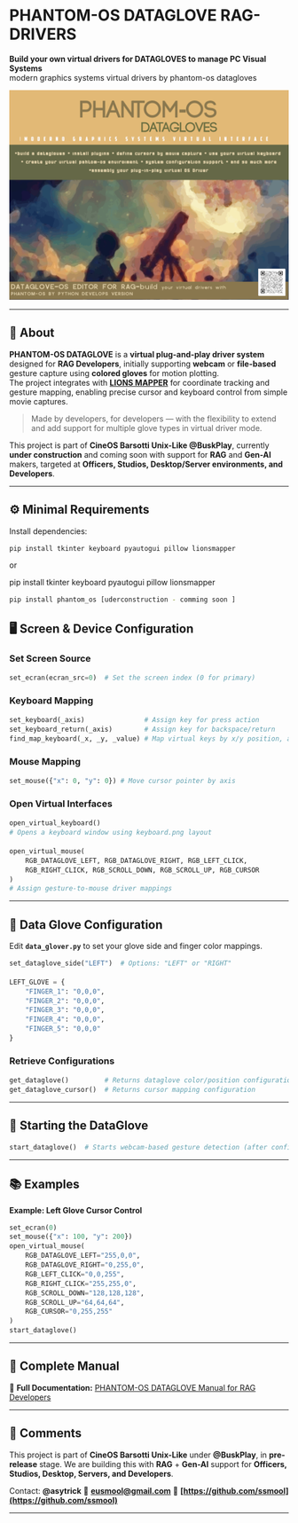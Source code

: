 # PHANTOM-OS DATAGLOVE RAG-DRIVERS  
**Build your own virtual drivers for DATAGLOVES to manage PC Visual Systems**  
modern graphics systems virtual drivers by phantom-os datagloves

![PHANTOM OS DATAGLOVE](./assets/phantom_os_logo.gif)  

---

## 📜 About

**PHANTOM-OS DATAGLOVE** is a **virtual plug-and-play driver system** designed for **RAG Developers**, initially supporting **webcam** or **file-based** gesture capture using **colored gloves** for motion plotting.  
The project integrates with **[LIONS MAPPER](https://github.com/ssmool/LIONSMAPPERAI)** for coordinate tracking and gesture mapping, enabling precise cursor and keyboard control from simple movie captures.  

> Made by developers, for developers — with the flexibility to extend and add support for multiple glove types in virtual driver mode.

This project is part of **CineOS Barsotti Unix-Like @BuskPlay**, currently **under construction** and coming soon with support for **RAG** and **Gen-AI** makers, targeted at **Officers, Studios, Desktop/Server environments, and Developers**.

---

## ⚙ Minimal Requirements

Install dependencies:

```bash
pip install tkinter keyboard pyautogui pillow lionsmapper
````

or

pip install tkinter keyboard pyautogui pillow lionsmapper

```bash
pip install phantom_os [uderconstruction - comming soon ]
````


## 🖥 Screen & Device Configuration

### **Set Screen Source**

```python
set_ecran(ecran_src=0)  # Set the screen index (0 for primary)
```

### **Keyboard Mapping**

```python
set_keyboard(_axis)               # Assign key for press action
set_keyboard_return(_axis)        # Assign key for backspace/return
find_map_keyboard(_x, _y, _value) # Map virtual keys by x/y position, append char to list
```

### **Mouse Mapping**

```python
set_mouse({"x": 0, "y": 0}) # Move cursor pointer by axis
```

### **Open Virtual Interfaces**

```python
open_virtual_keyboard()  
# Opens a keyboard window using keyboard.png layout

open_virtual_mouse(
    RGB_DATAGLOVE_LEFT, RGB_DATAGLOVE_RIGHT, RGB_LEFT_CLICK,
    RGB_RIGHT_CLICK, RGB_SCROLL_DOWN, RGB_SCROLL_UP, RGB_CURSOR
)
# Assign gesture-to-mouse driver mappings
```

---

## 🧤 Data Glove Configuration

Edit **`data_glover.py`** to set your glove side and finger color mappings.

```python
set_dataglove_side("LEFT")  # Options: "LEFT" or "RIGHT"

LEFT_GLOVE = {
    "FINGER_1": "0,0,0",
    "FINGER_2": "0,0,0",
    "FINGER_3": "0,0,0",
    "FINGER_4": "0,0,0",
    "FINGER_5": "0,0,0"
}
```

### Retrieve Configurations

```python
get_dataglove()         # Returns dataglove color/position configuration
get_dataglove_cursor()  # Returns cursor mapping configuration
```

---

## 🚀 Starting the DataGlove

```python
start_dataglove()  # Starts webcam-based gesture detection (after configuration)
```

---

## 📚 Examples

**Example: Left Glove Cursor Control**

```python
set_ecran(0)
set_mouse({"x": 100, "y": 200})
open_virtual_mouse(
    RGB_DATAGLOVE_LEFT="255,0,0",
    RGB_DATAGLOVE_RIGHT="0,255,0",
    RGB_LEFT_CLICK="0,0,255",
    RGB_RIGHT_CLICK="255,255,0",
    RGB_SCROLL_DOWN="128,128,128",
    RGB_SCROLL_UP="64,64,64",
    RGB_CURSOR="0,255,255"
)
start_dataglove()
```

---

## 📖 Complete Manual

📄 **Full Documentation:** [PHANTOM-OS DATAGLOVE Manual for RAG Developers](./manual/manual_phantom_os_dataglove.md)

---

## 💬 Comments

This project is part of **CineOS Barsotti Unix-Like** under **@BuskPlay**, in **pre-release** stage.
We are building this with **RAG** + **Gen-AI** support for **Officers, Studios, Desktop, Servers, and Developers**.

Contact: **@asytrick**
📧 **[eusmool@gmail.com](mailto:eusmool@gmail.com)**
🔗 **[https://github.com/ssmool](https://github.com/ssmool)**

---

